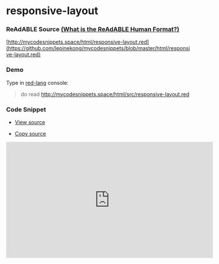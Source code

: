 
# responsive-layout


### ReAdABLE Source [(What is the ReAdABLE Human Format?)](http://readablehumanformat.com)

[http://mycodesnippets.space/html/responsive-layout.red](https://github.com/lepinekong/mycodesnippets/blob/master/html/responsive-layout.red)


### Demo

Type in [red-lang](https://www.red-lang.org/p/download.html) console: 
>do read http://mycodesnippets.space/html/src/responsive-layout.red


### Code Snippet

- [View source](https://github.com/lepinekong/mycodesnippets/blob/master/html/src/responsive-layout.red)
                        
- [Copy source](https://raw.githubusercontent.com/lepinekong/mycodesnippets/master/html/src/responsive-layout.red)
                        
<iframe width="560" height="315" src="https://www.youtube.com/embed/KuJAhPG1f3k" frameborder="0" allow="autoplay; encrypted-media" allowfullscreen></iframe>
